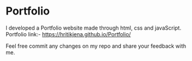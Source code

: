 # Portfolio
I developed a Portfolio website made through html, css and javaScript.
Portfolio link:- https://hritikjena.github.io/Portfolio/

Feel free commit any changes on my repo and share your feedback with me. 
